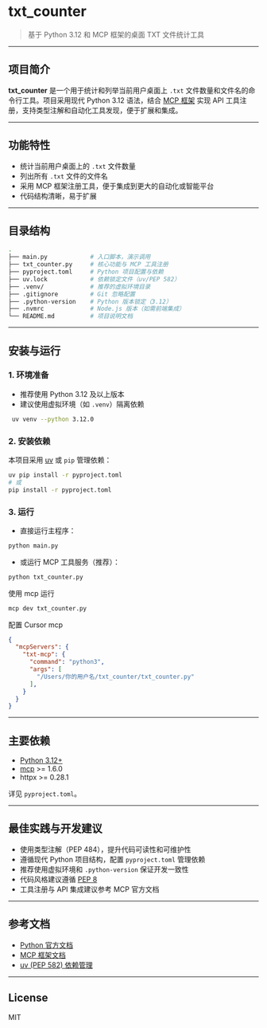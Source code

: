 # txt_counter

> 基于 Python 3.12 和 MCP 框架的桌面 TXT 文件统计工具

---

## 项目简介

**txt_counter** 是一个用于统计和列举当前用户桌面上 `.txt` 文件数量和文件名的命令行工具。项目采用现代 Python 3.12 语法，结合 [MCP 框架](https://github.com/microsoft/mcp) 实现 API 工具注册，支持类型注解和自动化工具发现，便于扩展和集成。

---

## 功能特性

- 统计当前用户桌面上的 `.txt` 文件数量
- 列出所有 `.txt` 文件的文件名
- 采用 MCP 框架注册工具，便于集成到更大的自动化或智能平台
- 代码结构清晰，易于扩展

---

## 目录结构

```bash
.
├── main.py            # 入口脚本，演示调用
├── txt_counter.py     # 核心功能与 MCP 工具注册
├── pyproject.toml     # Python 项目配置与依赖
├── uv.lock            # 依赖锁定文件（uv/PEP 582）
├── .venv/             # 推荐的虚拟环境目录
├── .gitignore         # Git 忽略配置
├── .python-version    # Python 版本锁定（3.12）
├── .nvmrc             # Node.js 版本（如需前端集成）
└── README.md          # 项目说明文档
```

---

## 安装与运行

### 1. 环境准备

- 推荐使用 Python 3.12 及以上版本
- 建议使用虚拟环境（如 `.venv`）隔离依赖

```bash
 uv venv --python 3.12.0
```

### 2. 安装依赖

本项目采用 [uv](https://github.com/astral-sh/uv) 或 `pip` 管理依赖：

```bash
uv pip install -r pyproject.toml
# 或
pip install -r pyproject.toml
```

### 3. 运行

- 直接运行主程序：

```bash
python main.py
```

- 或运行 MCP 工具服务（推荐）：

```bash
python txt_counter.py
```

使用 mcp 运行

```bash
mcp dev txt_counter.py
```

配置 Cursor mcp

```json
{
  "mcpServers": {
    "txt-mcp": {
      "command": "python3",
      "args": [
        "/Users/你的用户名/txt_counter/txt_counter.py"
      ],
    }
  }
}
```
---

## 主要依赖

- [Python 3.12+](https://docs.python.org/3/)
- [mcp](https://github.com/microsoft/mcp) >= 1.6.0
- httpx >= 0.28.1

详见 `pyproject.toml`。

---

## 最佳实践与开发建议

- 使用类型注解（PEP 484），提升代码可读性和可维护性
- 遵循现代 Python 项目结构，配置 `pyproject.toml` 管理依赖
- 推荐使用虚拟环境和 `.python-version` 保证开发一致性
- 代码风格建议遵循 [PEP 8](https://peps.python.org/pep-0008/)
- 工具注册与 API 集成建议参考 MCP 官方文档

---

## 参考文档

- [Python 官方文档](https://docs.python.org/3/)
- [MCP 框架文档](https://github.com/microsoft/mcp)
- [uv (PEP 582) 依赖管理](https://github.com/astral-sh/uv)

---

## License

MIT
